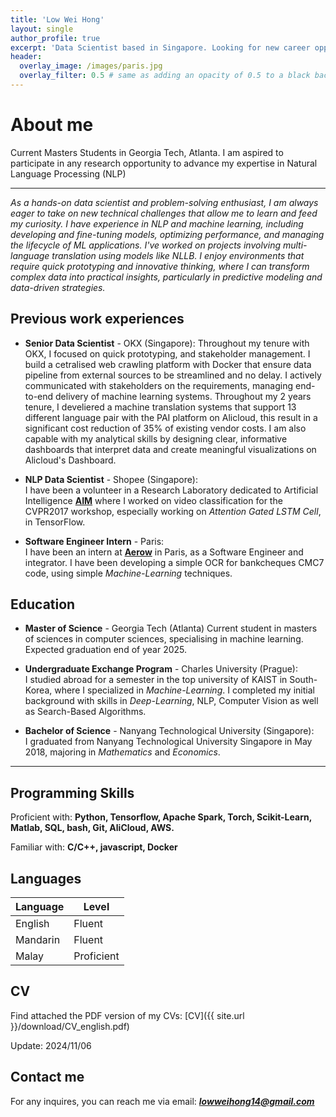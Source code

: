 ```yaml
---
title: 'Low Wei Hong'
layout: single
author_profile: true
excerpt: 'Data Scientist based in Singapore. Looking for new career opportunities.'
header:
  overlay_image: /images/paris.jpg
  overlay_filter: 0.5 # same as adding an opacity of 0.5 to a black background
---
```


# About me

Current Masters Students in Georgia Tech, Atlanta. I am aspired to participate in any research opportunity to advance my expertise in Natural Language Processing (NLP)

---

*As a hands-on data scientist and problem-solving enthusiast, I am always eager to take on new technical challenges that allow me to learn and feed my curiosity. I have experience in NLP and machine learning, including developing and fine-tuning models, optimizing performance, and managing the lifecycle of ML applications. I've worked on projects involving multi-language translation using models like NLLB. I enjoy environments that require quick prototyping and innovative thinking, where I can transform complex data into practical insights, particularly in predictive modeling and data-driven strategies.*

## Previous work experiences

- **Senior Data Scientist** - OKX (Singapore):
  Throughout my tenure with OKX, I focused on quick prototyping, and stakeholder management. I build a cetralised web crawling platform with Docker that ensure data pipeline from external sources to be streamlined and no delay. I actively communicated with stakeholders on the requirements, managing end-to-end delivery of machine learning systems. Throughout my 2 years tenure, I develiered a machine translation systems that support 13 different language pair with the PAI platform on Alicloud, this result in a significant cost reduction of 35% of existing vendor costs. I am also capable with my analytical skills by designing clear, informative dashboards that interpret data and create meaningful visualizations on Alicloud's Dashboard.

- **NLP Data Scientist** - Shopee (Singapore):  
  I have been a volunteer in a Research Laboratory dedicated to Artificial Intelligence **[AIM](http://slsp.kaist.ac.kr/xe/)** where I worked on video classification for the CVPR2017 workshop, especially working on *Attention Gated LSTM Cell*, in TensorFlow.

- **Software Engineer Intern** - Paris:  
  I have been an intern at **[Aerow](https://www.aerow.group/en/home/)** in Paris, as a Software Engineer and integrator. I have been developing a simple OCR for bankcheques CMC7 code, using simple *Machine-Learning* techniques.

## Education

- **Master of Science** - Georgia Tech (Atlanta)
  Current student in masters of sciences in computer sciences, specialising in machine learning. Expected graduation end of year 2025.

- **Undergraduate Exchange Program** - Charles University (Prague):  
  I studied abroad for a semester in the top university of KAIST in South-Korea, where I specialized in *Machine-Learning*. I completed my initial background with skills in *Deep-Learning*, NLP, Computer Vision as well as Search-Based Algorithms.

- **Bachelor of Science** - Nanyang Technological University (Singapore):  
  I graduated from Nanyang Technological University Singapore in May 2018, majoring in *Mathematics* and *Economics*.

---

## Programming Skills

Proficient with: **Python, Tensorflow, Apache Spark, Torch, Scikit-Learn, Matlab, SQL, bash, Git, AliCloud, AWS.**

Familiar with: **C/C++, javascript, Docker**

## Languages

| Language | Level  |
|----------|--------|
| English  | Fluent |
| Mandarin | Fluent |
| Malay  | Proficient |

## CV

Find attached the PDF version of my CVs:  [CV]({{ site.url }}/download/CV_english.pdf)  

Update: 2024/11/06

## Contact me

For any inquires, you can reach me via email: **_[lowweihong14@gmail.com](mailto:lowweihong14@gmail.com)_**
